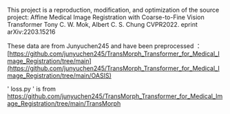 This project is a reproduction, modification, and optimization of the source project:
Affine Medical Image Registration with Coarse-to-Fine Vision Transformer
Tony C. W. Mok, Albert C. S. Chung
CVPR2022. eprint arXiv:2203.15216

These data are from Junyuchen245 and have been preprocessed ：[https://github.com/junyuchen245/TransMorph_Transformer_for_Medical_Image_Registration/tree/main](https://github.com/junyuchen245/TransMorph_Transformer_for_Medical_Image_Registration/tree/main/OASIS)

' loss.py ' is from https://github.com/junyuchen245/TransMorph_Transformer_for_Medical_Image_Registration/tree/main/TransMorph
